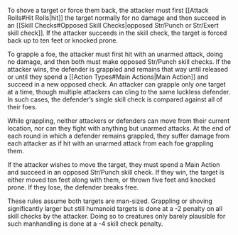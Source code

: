 To shove a target or force them back, the attacker must first [[Attack Rolls#Hit Rolls|hit]] the target normally for no damage and then succeed in an [[Skill Checks#Opposed Skill Checks|opposed Str/Punch or Str/Exert skill check]]. If the attacker succeeds in the skill check, the target is forced back up to ten feet or knocked prone. 

To grapple a foe, the attacker must first hit with an unarmed attack, doing no damage, and then both must make opposed Str/Punch skill checks. If the attacker wins, the defender is grappled and remains that way until released or until they spend a [[Action Types#Main Actions|Main Action]] and succeed in a new opposed check. An attacker can grapple only one target at a time, though multiple attackers can cling to the same luckless defender. In such cases, the defender’s single skill check is compared against all of their foes. 

While grappling, neither attackers or defenders can move from their current location, nor can they fight with anything but unarmed attacks. At the end of each round in which a defender remains grappled, they suffer damage from each attacker as if hit with an unarmed attack from each foe grappling them. 

If the attacker wishes to move the target, they must spend a Main Action and succeed in an opposed Str/Punch skill check. If they win, the target is either moved ten feet along with them, or thrown five feet and knocked prone. If they lose, the defender breaks free. 

These rules assume both targets are man-sized. Grappling or shoving significantly larger but still humanoid targets is done at a -2 penalty on all skill checks by the attacker. Doing so to creatures only barely plausible for such manhandling is done at a -4 skill check penalty.